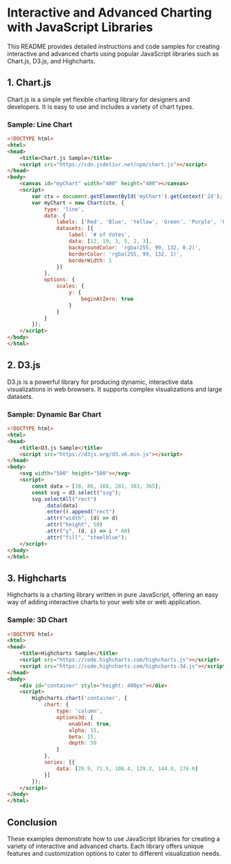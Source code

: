 # Interactive and Advanced Charting with JavaScript Libraries

This README provides detailed instructions and code samples for creating interactive and advanced charts using popular JavaScript libraries such as Chart.js, D3.js, and Highcharts.

## 1. Chart.js

Chart.js is a simple yet flexible charting library for designers and developers. It is easy to use and includes a variety of chart types.

### Sample: Line Chart

```html
<!DOCTYPE html>
<html>
<head>
    <title>Chart.js Sample</title>
    <script src="https://cdn.jsdelivr.net/npm/chart.js"></script>
</head>
<body>
    <canvas id="myChart" width="400" height="400"></canvas>
    <script>
        var ctx = document.getElementById('myChart').getContext('2d');
        var myChart = new Chart(ctx, {
            type: 'line',
            data: {
                labels: ['Red', 'Blue', 'Yellow', 'Green', 'Purple', 'Orange'],
                datasets: [{
                    label: '# of Votes',
                    data: [12, 19, 3, 5, 2, 3],
                    backgroundColor: 'rgba(255, 99, 132, 0.2)',
                    borderColor: 'rgba(255, 99, 132, 1)',
                    borderWidth: 1
                }]
            },
            options: {
                scales: {
                    y: {
                        beginAtZero: true
                    }
                }
            }
        });
    </script>
</body>
</html>
```

## 2. D3.js

D3.js is a powerful library for producing dynamic, interactive data visualizations in web browsers. It supports complex visualizations and large datasets.

### Sample: Dynamic Bar Chart

```html
<!DOCTYPE html>
<html>
<head>
    <title>D3.js Sample</title>
    <script src="https://d3js.org/d3.v6.min.js"></script>
</head>
<body>
    <svg width="500" height="500"></svg>
    <script>
        const data = [30, 86, 168, 281, 303, 365];
        const svg = d3.select("svg");
        svg.selectAll("rect")
            .data(data)
            .enter().append("rect")
            .attr("width", (d) => d)
            .attr("height", 50)
            .attr("y", (d, i) => i * 60)
            .attr("fill", "steelblue");
    </script>
</body>
</html>
```

## 3. Highcharts

Highcharts is a charting library written in pure JavaScript, offering an easy way of adding interactive charts to your web site or web application.

### Sample: 3D Chart

```html
<!DOCTYPE html>
<html>
<head>
    <title>Highcharts Sample</title>
    <script src="https://code.highcharts.com/highcharts.js"></script>
    <script src="https://code.highcharts.com/highcharts-3d.js"></script>
</head>
<body>
    <div id="container" style="height: 400px"></div>
    <script>
        Highcharts.chart('container', {
            chart: {
                type: 'column',
                options3d: {
                    enabled: true,
                    alpha: 15,
                    beta: 15,
                    depth: 50
                }
            },
            series: [{
                data: [29.9, 71.5, 106.4, 129.2, 144.0, 176.0]
            }]
        });
    </script>
</body>
</html>
```

## Conclusion

These examples demonstrate how to use JavaScript libraries for creating a variety of interactive and advanced charts. Each library offers unique features and customization options to cater to different visualization needs.

